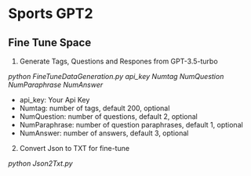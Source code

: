 # Sports GPT2

## Fine Tune Space
1. Generate Tags, Questions and Respones from GPT-3.5-turbo

*python FineTuneDataGeneration.py api_key Numtag NumQuestion NumParaphrase NumAnswer*

* api_key: Your Api Key
* Numtag: number of tags, default 200, optional
* NumQuestion: number of questions, default 2, optional
* NumParaphrase: number of question paraphrases, default 1, optional
* NumAnswer: number of answers, default 3, optional

2. Convert Json to TXT for fine-tune

*python Json2Txt.py*